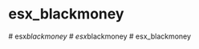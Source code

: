 # esx_blackmoney
#   e s x _ b l a c k m o n e y  
 #   e s x _ b l a c k m o n e y  
 # esx_blackmoney
